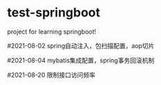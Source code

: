# test-springboot
project for learning springboot!

#2021-08-02
spring自动注入，包扫描配置，aop切片

#2021-08-04
mybatis集成配置，spring事务回滚机制

#2021-08-20
限制接口访问频率
